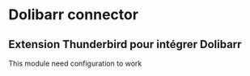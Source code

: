 # Dolibarr connector 

## Extension Thunderbird pour intégrer Dolibarr

This module need configuration to work 
